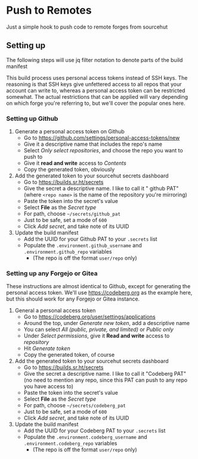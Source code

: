 # Push to Remotes

Just a simple hook to push code to remote forges from sourcehut

## Setting up 

The following steps will use jq filter notation to denote parts of the build manifest

This build process uses personal access tokens instead of SSH keys. The reasoning is that SSH keys give unfettered access to all repos that your account can write to, whereas a personal access token can be restricted somewhat. The actual restrictions that can be applied will vary depending on which forge you're referring to, but we'll cover the popular ones here.

### Setting up Github

1. Generate a personal access token on Github
    - Go to https://github.com/settings/personal-access-tokens/new 
    - Give it a descriptive name that includes the repo's name 
    - Select *Only select repositories*, and choose the repo you want to push to
    - Give it **read and write** access to *Contents*
    - Copy the generated token, obviously
1. Add the generated token to your sourcehut secrets dashboard
    - Go to https://builds.sr.ht/secrets
    - Give the secret a descriptive name. I like to call it "<repo name> github PAT" (where `<repo name>` is the name of the repository you're mirroring)
    - Paste the token into the secret's value
    - Select **File** as the *Secret type*
    - For path, choose `~/secrets/github_pat`
    - Just to be safe, set a mode of `600`
    - Click *Add secret*, and take note of its UUID
1. Update the build manifest
    - Add the UUID for your Github PAT to your `.secrets` list
    - Populate the `.environment.github_username` and `.environment.github_repo` variables
        - (The repo is off the format `user/repo` only)

### Setting up any Forgejo or Gitea

These instructions are almost identical to Github, except for generating the personal access token.
We'll use https://codeberg.org as the example here, but this should work for any Forgejo or
Gitea instance.

1. General a personal access token
    - Go to https://codeberg.org/user/settings/applications 
    - Around the top, under *Generate new token*, add a descriptive name
    - You can select *All (public, private, and limited)* or *Public only*
    - Under *Select permissions*, give it **Read and write** access to *repository*
    - Hit *Generate token*
    - Copy the generated token, of course
1. Add the generated token to your sourcehut secrets dashboard
    - Go to https://builds.sr.ht/secrets
    - Give the secret a descriptive name. I like to call it "Codeberg PAT" (no need to mention any repo, since this PAT can push to any repo you have access to)
    - Paste the token into the secret's value
    - Select **File** as the *Secret type*
    - For path, choose `~/secrets/codeberg_pat`
    - Just to be safe, set a mode of `600`
    - Click *Add secret*, and take note of its UUID
1. Update the build manifest
    - Add the UUID for your Codeberg PAT to your `.secrets` list
    - Populate the `.environment.codeberg_username` and `.environment.codeberg_repo` variables
        - (The repo is off the format `user/repo` only)
